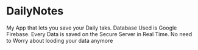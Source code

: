 # DailyNotes
My App that lets you save your Daily taks.
Database Used is Google Firebase. Every Data is saved on the Secure Server in Real Time. No need to Worry about looding your data anymore
